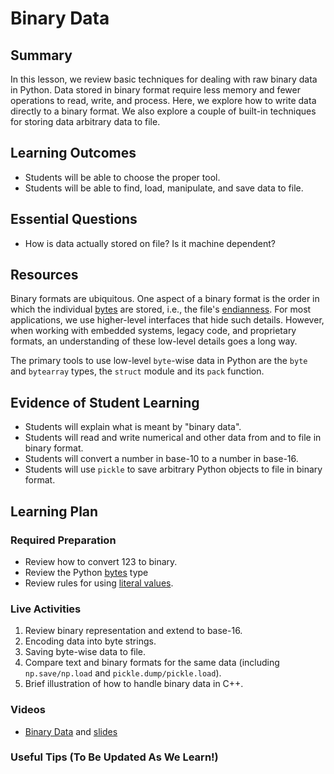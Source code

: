 <!--
This "lecture" or "lesson" template is adapted from the one provided here:
 http://www.buffalo.edu/ubcei/enhance/teaching/lesson-planning.html
Although the page produced from this is learner-facing, some of the
lesson plan structure
-->

# Binary Data

## Summary

<!--
Short description of the lesson.
-->

In this lesson, we review basic techniques for dealing with raw binary
data in Python.  Data stored in binary format require less memory and fewer
operations to read, write, and process.  Here, we explore how to write
data directly to a binary format.  We also explore a couple of built-in
techniques for storing data arbitrary data to file.


<!--
********* STAGE 1 - DESIRED RESULTS ********************************************
-->

## Learning Outcomes

<!--
      What course goals or outcomes will this lesson address?
-->

 - Students will be able to choose the proper tool.
 - Students will be able to find, load, manipulate, and save
   data to file.


## Essential Questions

<!--
      What question(s) will your students be able to answer by the end of
      instruction?
-->

 - How is data actually stored on file?  Is it machine dependent?

## Resources

<!--
      What resources can be made available to your student to support their
      active learning?
      What formats are best suited to complement your course material?
-->

Binary formats are ubiquitous.  One aspect of a binary format is the order in
which the individual [bytes](https://en.wikipedia.org/wiki/Byte) are stored, i.e., the file's
[endianness](https://en.wikipedia.org/wiki/Endianness).  For most applications,
we use higher-level interfaces that hide such details.  However, when working
with embedded systems, legacy code, and proprietary formats, an understanding
of these low-level details goes a long way.

The primary tools to use low-level `byte`-wise data in Python are
the `byte` and `bytearray` types, the `struct` module and its
`pack` function.



<!--
********* STAGE 2 - ASSESSMENT EVIDENCE ****************************************
-->

##  Evidence of Student Learning

<!--
      How will you assess students’ prior knowledge?
      What criteria will be used to assess student performance?
      What evidence will be collected to demonstrate achievement?
      How will students reflect and self-assess their learning?
-->

  - Students will explain what is meant by "binary data".
  - Students will read and write numerical and other data from and to
    file in binary format.
  - Students will convert a number in base-10 to a number in base-16.
  - Students will use `pickle` to save arbitrary Python objects to
    file in binary format.


<!--
********* STAGE 3 - LEARNING PLAN ****************************************
-->


## Learning Plan

<!--
List the steps in chronological order to create a timeline of what
will occur in your lesson.

Consider how each of the components below will be included in your
lesson if applicable:

   - Anticipatory Sets/Hooks
       * How will you introduce the material and capture their attention?
   - Teacher Modeling
       * What instructional content and techniques will be incorporated
         into this lesson?
   - Guided Practice
       * How will you scaffold information for your students?
       * How will collaborative learning be used?
   - Learning Activities
       * How will students actively engage with the material?
       * How will students work towards achievement of the learning outcomes?
   - Independent Practice
       * How will students show evidence of learning?
   - Reflection
       * What have you learned about your teaching and content covered in this unit?
       * What changes or adjustments could you make?
       * What were the strongest features of your unit?
       * What are your overall reflections in the course to this point?
   - Conclusion and Preview
       * What should students take away from this lesson?
       * What will happen next? Why?
-->

### Required Preparation

  - Review how to convert 123 to binary.
  - Review the Python [bytes](https://docs.python.org/3.1/library/functions.html#bytes)
    type
  - Review rules for using [literal values](https://docs.python.org/3.1/reference/lexical_analysis.html#literals).


### Live Activities

  1. Review binary representation and extend to base-16.
  2. Encoding data into byte strings.
  3. Saving byte-wise data to file.
  4. Compare text and binary formats for the same data (including
     `np.save/np.load` and `pickle.dump/pickle.load`).
  5. Brief illustration of how to handle binary data in C++.

### Videos

- [Binary Data](https://youtu.be/a8lBwEW_tzI)
   and [slides](https://github.com/robertsj/me701/blob/f2020/lectures/Binary_Data.ipynb)


### Useful Tips (To Be Updated As We Learn!)


<!--  

NOTES  




-->

